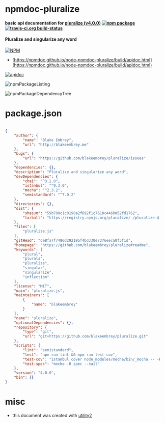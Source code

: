# npmdoc-pluralize

#### basic api documentation for  [pluralize (v4.0.0)](https://github.com/blakeembrey/pluralize#readme)  [![npm package](https://img.shields.io/npm/v/npmdoc-pluralize.svg?style=flat-square)](https://www.npmjs.org/package/npmdoc-pluralize) [![travis-ci.org build-status](https://api.travis-ci.org/npmdoc/node-npmdoc-pluralize.svg)](https://travis-ci.org/npmdoc/node-npmdoc-pluralize)

#### Pluralize and singularize any word

[![NPM](https://nodei.co/npm/pluralize.png?downloads=true&downloadRank=true&stars=true)](https://www.npmjs.com/package/pluralize)

- [https://npmdoc.github.io/node-npmdoc-pluralize/build/apidoc.html](https://npmdoc.github.io/node-npmdoc-pluralize/build/apidoc.html)

[![apidoc](https://npmdoc.github.io/node-npmdoc-pluralize/build/screenCapture.buildCi.browser.%252Ftmp%252Fbuild%252Fapidoc.html.png)](https://npmdoc.github.io/node-npmdoc-pluralize/build/apidoc.html)

![npmPackageListing](https://npmdoc.github.io/node-npmdoc-pluralize/build/screenCapture.npmPackageListing.svg)

![npmPackageDependencyTree](https://npmdoc.github.io/node-npmdoc-pluralize/build/screenCapture.npmPackageDependencyTree.svg)



# package.json

```json

{
    "author": {
        "name": "Blake Embrey",
        "url": "http://blakeembrey.me"
    },
    "bugs": {
        "url": "https://github.com/blakeembrey/pluralize/issues"
    },
    "dependencies": {},
    "description": "Pluralize and singularize any word",
    "devDependencies": {
        "chai": "^3.2.0",
        "istanbul": "^0.3.0",
        "mocha": "^2.3.2",
        "semistandard": "^7.0.2"
    },
    "directories": {},
    "dist": {
        "shasum": "59b708c1c0190a2f692f1c7618c446b052fd1762",
        "tarball": "https://registry.npmjs.org/pluralize/-/pluralize-4.0.0.tgz"
    },
    "files": [
        "pluralize.js"
    ],
    "gitHead": "ce8fa7f7486d292195f4bd330e7376eeca0f3f1d",
    "homepage": "https://github.com/blakeembrey/pluralize#readme",
    "keywords": [
        "plural",
        "plurals",
        "pluralize",
        "singular",
        "singularize",
        "inflection"
    ],
    "license": "MIT",
    "main": "pluralize.js",
    "maintainers": [
        {
            "name": "blakeembrey"
        }
    ],
    "name": "pluralize",
    "optionalDependencies": {},
    "repository": {
        "type": "git",
        "url": "git+https://github.com/blakeembrey/pluralize.git"
    },
    "scripts": {
        "lint": "semistandard",
        "test": "npm run lint && npm run test-cov",
        "test-cov": "istanbul cover node_modules/mocha/bin/_mocha -- -R spec --bail",
        "test-spec": "mocha -R spec --bail"
    },
    "version": "4.0.0",
    "bin": {}
}
```



# misc
- this document was created with [utility2](https://github.com/kaizhu256/node-utility2)
